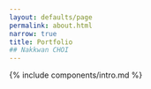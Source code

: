 ```yaml
---
layout: defaults/page
permalink: about.html
narrow: true
title: Portfolio
## Nakkwan CHOI
---
```

{% include components/intro.md %}
